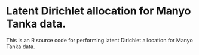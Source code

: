# Latent Dirichlet allocation for Manyo Tanka data.
This is an R source code for performing latent Dirichlet allocation for Manyo Tanka data.

